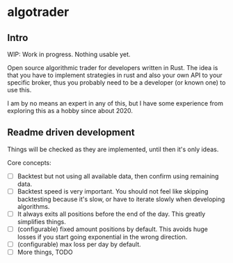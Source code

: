 # algotrader

## Intro

WIP: Work in progress. Nothing usable yet.

Open source algorithmic trader for developers written in Rust. The idea is that you have to implement strategies in rust and also your own API to your specific broker, thus you probably need to be a developer (or known one) to use this.

I am by no means an expert in any of this, but I have some experience from exploring this as a hobby since about 2020.

## Readme driven development

Things will be checked as they are implemented, until then it's only ideas.

Core concepts:

- [ ] Backtest but not using all available data, then confirm using remaining data.
- [ ] Backtest speed is very important. You should not feel like skipping backtesting because it's slow, or have to iterate slowly when developing algorithms.
- [ ] It always exits all positions before the end of the day. This greatly simplifies things.
- [ ] (configurable) fixed amount positions by default. This avoids huge losses if you start going exponential in the wrong direction.
- [ ] (configurable) max loss per day by default.
- [ ] More things, TODO
